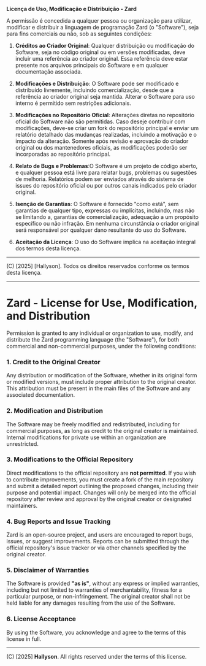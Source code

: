 **Licença de Uso, Modificação e Distribuição - Zard**

A permissão é concedida a qualquer pessoa ou organização para utilizar, modificar e distribuir a linguagem de programação Zard (o "Software"), seja para fins comerciais ou não, sob as seguintes condições:

1. **Créditos ao Criador Original**: Qualquer distribuição ou modificação do Software, seja no código original ou em versões modificadas, deve incluir uma referência ao criador original. Essa referência deve estar presente nos arquivos principais do Software e em qualquer documentação associada.

2. **Modificações e Distribuição**: O Software pode ser modificado e distribuído livremente, incluindo comercialização, desde que a referência ao criador original seja mantida. Alterar o Software para uso interno é permitido sem restrições adicionais.

3. **Modificações no Repositório Oficial**: Alterações diretas no repositório oficial do Software não são permitidas. Caso deseje contribuir com modificações, deve-se criar um fork do repositório principal e enviar um relatório detalhado das mudanças realizadas, incluindo a motivação e o impacto da alteração. Somente após revisão e aprovação do criador original ou dos mantenedores oficiais, as modificações poderão ser incorporadas ao repositório principal.

4. **Relato de Bugs e Problemas**:O Software é um projeto de código aberto, e qualquer pessoa está livre para relatar bugs, problemas ou sugestões de melhoria. Relatórios podem ser enviados através do sistema de issues do repositório oficial ou por outros canais indicados pelo criador original.

5. **Isenção de Garantias**: O Software é fornecido "como está", sem garantias de qualquer tipo, expressas ou implícitas, incluindo, mas não se limitando a, garantias de comercialização, adequação a um propósito específico ou não infração. Em nenhuma circunstância o criador original será responsável por qualquer dano resultante do uso do Software.

6. **Aceitação da Licença**: O uso do Software implica na aceitação integral dos termos desta licença.

---

(C) [2025] [Hallyson]. Todos os direitos reservados conforme os termos desta licença.


----

# **Zard - License for Use, Modification, and Distribution**  

Permission is granted to any individual or organization to use, modify, and distribute the Zard programming language (the "Software"), for both commercial and non-commercial purposes, under the following conditions:  

### 1. **Credit to the Original Creator**  
Any distribution or modification of the Software, whether in its original form or modified versions, must include proper attribution to the original creator. This attribution must be present in the main files of the Software and any associated documentation.  

### 2. **Modification and Distribution**  
The Software may be freely modified and redistributed, including for commercial purposes, as long as credit to the original creator is maintained. Internal modifications for private use within an organization are unrestricted.  

### 3. **Modifications to the Official Repository**  
Direct modifications to the official repository are **not permitted**. If you wish to contribute improvements, you must create a fork of the main repository and submit a detailed report outlining the proposed changes, including their purpose and potential impact. Changes will only be merged into the official repository after review and approval by the original creator or designated maintainers.  

### 4. **Bug Reports and Issue Tracking**  
Zard is an open-source project, and users are encouraged to report bugs, issues, or suggest improvements. Reports can be submitted through the official repository's issue tracker or via other channels specified by the original creator.  

### 5. **Disclaimer of Warranties**  
The Software is provided **"as is"**, without any express or implied warranties, including but not limited to warranties of merchantability, fitness for a particular purpose, or non-infringement. The original creator shall not be held liable for any damages resulting from the use of the Software.  

### 6. **License Acceptance**  
By using the Software, you acknowledge and agree to the terms of this license in full.  

---

(C) [2025] **Hallyson**. All rights reserved under the terms of this license.


